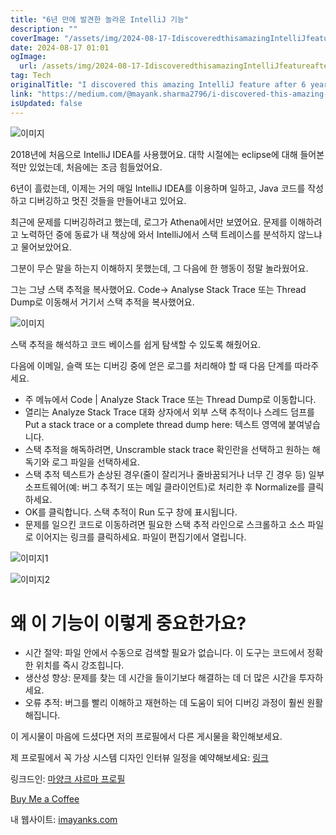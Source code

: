 ```yaml
---
title: "6년 만에 발견한 놀라운 IntelliJ 기능"
description: ""
coverImage: "/assets/img/2024-08-17-IdiscoveredthisamazingIntelliJfeatureafter6years_0.png"
date: 2024-08-17 01:01
ogImage: 
  url: /assets/img/2024-08-17-IdiscoveredthisamazingIntelliJfeatureafter6years_0.png
tag: Tech
originalTitle: "I discovered this amazing IntelliJ feature after 6 years"
link: "https://medium.com/@mayank.sharma2796/i-discovered-this-amazing-intellij-feature-after-6-years-72eeb58f1349"
isUpdated: false
---
```




![이미지](/assets/img/2024-08-17-IdiscoveredthisamazingIntelliJfeatureafter6years_0.png)

2018년에 처음으로 IntelliJ IDEA를 사용했어요. 대학 시절에는 eclipse에 대해 들어본 적만 있었는데, 처음에는 조금 힘들었어요.

6년이 흘렀는데, 이제는 거의 매일 IntelliJ IDEA를 이용하며 일하고, Java 코드를 작성하고 디버깅하고 멋진 것들을 만들어내고 있어요.

최근에 문제를 디버깅하려고 했는데, 로그가 Athena에서만 보였어요. 문제를 이해하려고 노력하던 중에 동료가 내 책상에 와서 IntelliJ에서 스택 트레이스를 분석하지 않느냐고 물어보았어요.


<div class="content-ad"></div>

그분이 무슨 말을 하는지 이해하지 못했는데, 그 다음에 한 행동이 정말 놀라웠어요. 

그는 그냥 스택 추적을 복사했어요. Code→ Analyse Stack Trace 또는 Thread Dump로 이동해서 거기서 스택 추적을 복사했어요.

![이미지](/assets/img/2024-08-17-IdiscoveredthisamazingIntelliJfeatureafter6years_1.png)

스택 추적을 해석하고 코드 베이스를 쉽게 탐색할 수 있도록 해줬어요.

<div class="content-ad"></div>

다음에 이메일, 슬랙 또는 디버깅 중에 얻은 로그를 처리해야 할 때 다음 단계를 따라주세요.

- 주 메뉴에서 Code | Analyze Stack Trace 또는 Thread Dump로 이동합니다.
- 열리는 Analyze Stack Trace 대화 상자에서 외부 스택 추적이나 스레드 덤프를 Put a stack trace or a complete thread dump here: 텍스트 영역에 붙여넣습니다.
- 스택 추적을 해독하려면, Unscramble stack trace 확인란을 선택하고 원하는 해독기와 로그 파일을 선택하세요.
- 스택 추적 텍스트가 손상된 경우(줄이 잘리거나 줄바꿈되거나 너무 긴 경우 등) 일부 소프트웨어(예: 버그 추적기 또는 메일 클라이언트)로 처리한 후 Normalize를 클릭하세요.
- OK를 클릭합니다. 스택 추적이 Run 도구 창에 표시됩니다.
- 문제를 일으킨 코드로 이동하려면 필요한 스택 추적 라인으로 스크롤하고 소스 파일로 이어지는 링크를 클릭하세요. 파일이 편집기에서 열립니다.


![이미지1](/assets/img/2024-08-17-IdiscoveredthisamazingIntelliJfeatureafter6years_2.png)

![이미지2](/assets/img/2024-08-17-IdiscoveredthisamazingIntelliJfeatureafter6years_3.png)


<div class="content-ad"></div>

# 왜 이 기능이 이렇게 중요한가요?

- 시간 절약: 파일 안에서 수동으로 검색할 필요가 없습니다. 이 도구는 코드에서 정확한 위치를 즉시 강조힙니다.
- 생산성 향상: 문제를 찾는 데 시간을 들이기보다 해결하는 데 더 많은 시간을 투자하세요.
- 오류 추적: 버그를 빨리 이해하고 재현하는 데 도움이 되어 디버깅 과정이 훨씬 원활해집니다.

이 게시물이 마음에 드셨다면 저의 프로필에서 다른 게시물을 확인해보세요.

제 프로필에서 꼭 가상 시스템 디자인 인터뷰 일정을 예약해보세요: [링크](https://www.meetapro.com/provider/listing/160769)

<div class="content-ad"></div>

링크드인: [마양크 샤르마 프로필](https://www.linkedin.com/in/mayank-sharma-2002bb10b/)

[Buy Me a Coffee](www.buymeacoffee.com)

내 웹사이트: [imayanks.com](imayanks.com)